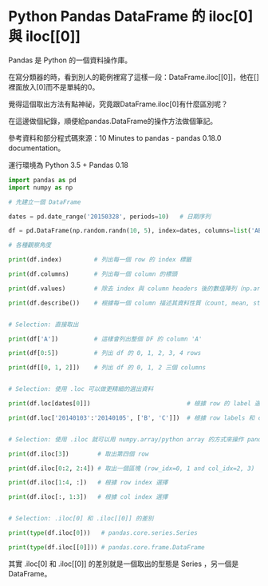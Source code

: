 # Python Pandas DataFrame 的 iloc[0] 與 iloc[[0]]


Pandas 是 Python 的一個資料操作庫。

在寫分類器的時，看到別人的範例裡寫了這樣一段：DataFrame.iloc[[0]]，他在[]裡面放入[0]而不是單純的0。

覺得這個取出方法有點神祕，究竟跟DataFrame.iloc[0]有什麼區別呢？

在這邊做個紀錄，順便給pandas.DataFrame的操作方法做個筆記。

參考資料和部分程式碼來源：10 Minutes to pandas - pandas 0.18.0 documentation。

運行環境為 Python 3.5 + Pandas 0.18

```py
import pandas as pd
import numpy as np

# 先建立一個 DataFrame

dates = pd.date_range('20150328', periods=10)   # 日期序列

df = pd.DataFrame(np.random.randn(10, 5), index=dates, columns=list('ABCDE'))

# 各種觀察角度

print(df.index)         # 列出每一個 row 的 index 標籤

print(df.columns)       # 列出每一個 column 的標頭

print(df.values)        # 除去 index 與 column headers 後的數值陣列（np.array）

print(df.describe())    # 根據每一個 column 描述其資料性質（count, mean, std, ...)


# Selection: 直接取出

print(df['A'])          # 這樣會列出整個 DF 的 column 'A'

print(df[0:5])          # 列出 df 的 0, 1, 2, 3, 4 rows

print(df[[0, 1, 2]])    # 列出 df 的 0, 1, 2 三個 columns


# Selection: 使用 .loc 可以做更精細的選出資料

print(df.loc[dates[0]])                           # 根據 row 的 label 選擇

print(df.loc['20140103':'20140105', ['B', 'C']])  # 根據 row labels 和 column names 選擇


# Selection: 使用 .iloc 就可以用 numpy.array/python array 的方式來操作 pandas.DataFrame 

print(df.iloc[3])        # 取出第四個 row

print(df.iloc[0:2, 2:4]) # 取出一個區塊 (row_idx=0, 1 and col_idx=2, 3) 

print(df.iloc[1:4, :])   # 根據 row index 選擇

print(df.iloc[:, 1:3])   # 根據 col index 選擇


# Selection: .iloc[0] 和 .iloc[[0]] 的差別

print(type(df.iloc[0]))   # pandas.core.series.Series

print(type(df.iloc[[0]])) # pandas.core.frame.DataFrame
```
其實 .iloc[0] 和 .iloc[[0]] 的差別就是一個取出的型態是 Series ，另一個是 DataFrame。
